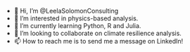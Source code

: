 - 👋 Hi, I’m @LeelaSolomonConsulting
- 👀 I’m interested in physics-based analysis.
- 🌱 I’m currently learning Python, R and Julia.
- 💞️ I’m looking to collaborate on climate resilience analysis.
- 📫 How to reach me is to send me a message on LinkedIn!

<!---
LeelaSolomonConsulting/LeelaSolomonConsulting is a ✨ special ✨ repository because its `README.md` (this file) appears on your GitHub profile.
You can click the Preview link to take a look at your changes.
--->
